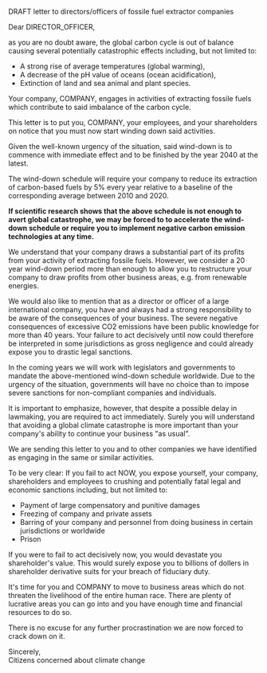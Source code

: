 DRAFT letter to directors/officers of fossile fuel extractor companies

Dear DIRECTOR_OFFICER,

as you are no doubt aware, the global carbon cycle is
out of balance causing several potentially catastrophic effects
including, but not limited to:
* A strong rise of average temperatures (global warming),
* A decrease of the pH value of oceans (ocean acidification),
* Extinction of land and sea animal and plant species.

Your company, COMPANY, engages in activities of extracting
fossile fuels which contribute to said imbalance of the carbon cycle.

This letter is to put you, COMPANY, your employees,
and your shareholders on notice that you must now
start winding down said activities.

Given the well-known urgency of the situation, said wind-down is 
to commence with immediate effect and to be finished by the year 
2040 at the latest.  

The wind-down
schedule will require your company to reduce its extraction of
carbon-based fuels by 5% every year relative to a baseline
of the corresponding average between 2010 and 2020.

__If scientific research shows that the above schedule is not
enough to avert global catastrophe, we may be forced to
to accelerate the wind-down schedule or require
you to implement negative carbon emission technologies
at any time.__

We understand that your company draws a substantial part
of its profits from your activity of extracting fossile fuels.
However, we consider a 20 year wind-down period more
than enough to allow you to restructure your company to 
draw profits from other business areas, e.g. from
renewable energies.

We would also like to mention that as a director or officer
of a large international company, you have and always had
a strong responsibility
to be aware of the consequences of your business.  The 
severe negative consequences of excessive CO2 emissions 
have been public knowledge for more than 40 years.  Your
failure to act decisively until now could therefore be interpreted
in some jurisdictions as gross negligence 
and could already expose you to drastic legal sanctions.

In the coming years we will work with legislators and 
governments to mandate the above-mentioned wind-down schedule worldwide.
Due to the urgency of the situation, governments will
have no choice than to impose severe sanctions for non-compliant
companies and individuals.

It is important to emphasize, however, that despite a possible
delay in lawmaking, you are required to act immediately.
Surely you will understand that avoiding a global
climate catastrophe is more important than your company's
ability to continue your business "as usual".

We are sending this
letter to you and to other companies we have identified as
engaging in the same or similar activities.

To be very clear: If you fail to act NOW, you expose 
yourself, your company, shareholders and employees to 
crushing and potentially fatal legal and economic sanctions
including, but not limited to:
* Payment of large compensatory and punitive damages
* Freezing of company and private assets
* Barring of your company and personnel from doing business
  in certain jurisdictions or worldwide
* Prison

If you were to fail to act decisively now, you would devastate
you shareholder's value.  This would surely expose you to billions
of dollers in shareholder derivative suits for your breach
of fiduciary duty.

It's time for you and COMPANY to move to business areas which
do not threaten the livelihood of the entire human race.  There
are plenty of lucrative areas you can go into and you have
enough time and financial resources to do so.

There is no excuse for any further procrastination
we are now forced to crack down on it.

Sincerely,  
Citizens concerned about climate change
